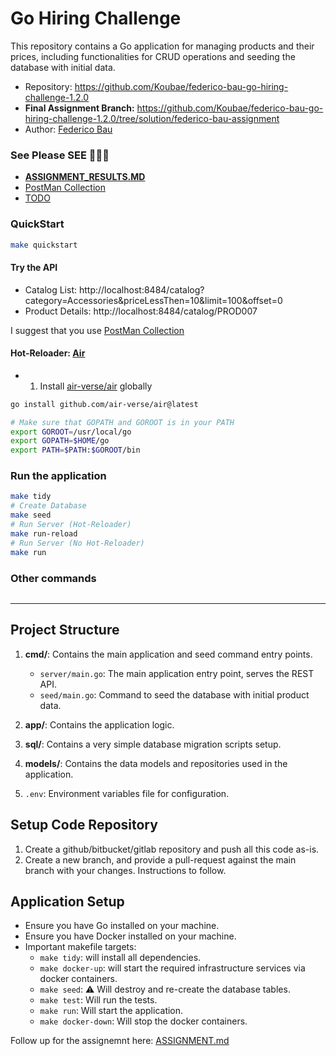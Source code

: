 # Go Hiring Challenge

This repository contains a Go application for managing products and their prices, including functionalities for CRUD operations and seeding the database with initial data.

* Repository: https://github.com/Koubae/federico-bau-go-hiring-challenge-1.2.0
* **Final Assignment Branch:** https://github.com/Koubae/federico-bau-go-hiring-challenge-1.2.0/tree/solution/federico-bau-assignment
* Author: [Federico Bau](https://federicobau.dev/)

### See  Please SEE 🚨🚨🚨

* **[ASSIGNMENT_RESULTS.MD](./dev/ASSIGNMENT_RESULTS.MD)** 
* [PostMan Collection](./dev/mytheresa_(Products)_V001.postman_collection.json)
* [TODO](./dev/TODO.MD)


### QuickStart

```bash
make quickstart
```

#### Try the API

* Catalog List: http://localhost:8484/catalog?category=Accessories&priceLessThen=10&limit=100&offset=0
* Product Details: http://localhost:8484/catalog/PROD007

I suggest that you use [PostMan Collection](./dev/mytheresa_(Products)_V001.postman_collection.json)

#### Hot-Reloader: [Air](https://github.com/air-verse/air)

* 1) Install [air-verse/air](https://github.com/air-verse/air) globally

```bash
go install github.com/air-verse/air@latest

# Make sure that GOPATH and GOROOT is in your PATH
export GOROOT=/usr/local/go
export GOPATH=$HOME/go
export PATH=$PATH:$GOROOT/bin
```

### Run the application



```bash
make tidy
# Create Database
make seed 
# Run Server (Hot-Reloader)
make run-reload
# Run Server (No Hot-Reloader)
make run
```

### Other commands

```bash

```


----

## Project Structure

1. **cmd/**: Contains the main application and seed command entry points.

   - `server/main.go`: The main application entry point, serves the REST API.
   - `seed/main.go`: Command to seed the database with initial product data.

2. **app/**: Contains the application logic.
3. **sql/**: Contains a very simple database migration scripts setup.
4. **models/**: Contains the data models and repositories used in the application.
5. `.env`: Environment variables file for configuration.

## Setup Code Repository

1. Create a github/bitbucket/gitlab repository and push all this code as-is.
2. Create a new branch, and provide a pull-request against the main branch with your changes. Instructions to follow.

## Application Setup

- Ensure you have Go installed on your machine.
- Ensure you have Docker installed on your machine.
- Important makefile targets:
  - `make tidy`: will install all dependencies.
  - `make docker-up`: will start the required infrastructure services via docker containers.
  - `make seed`: ⚠️ Will destroy and re-create the database tables.
  - `make test`: Will run the tests.
  - `make run`: Will start the application.
  - `make docker-down`: Will stop the docker containers.

Follow up for the assignemnt here: [ASSIGNMENT.md](ASSIGNMENT.md)
